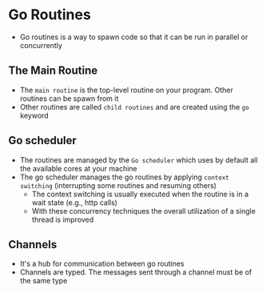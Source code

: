 # Go Routines

- Go routines is a way to spawn code so that it can be run in parallel or concurrently

## The Main Routine

- The `main routine` is the top-level routine on your program. Other routines can be spawn from it
- Other routines are called `child routines` and are created using the `go` keyword

## Go scheduler

- The routines are managed by the `Go scheduler` which uses by default all the available cores at your machine
- The go scheduler manages the go routines by applying `context switching` (interrupting some routines and resuming others)
  - The context switching is usually executed when the routine is in a wait state (e.g., http calls)
  - With these concurrency techniques the overall utilization of a single thread is improved

## Channels

- It's a hub for communication between go routines
- Channels are typed. The messages sent through a channel must be of the same type
